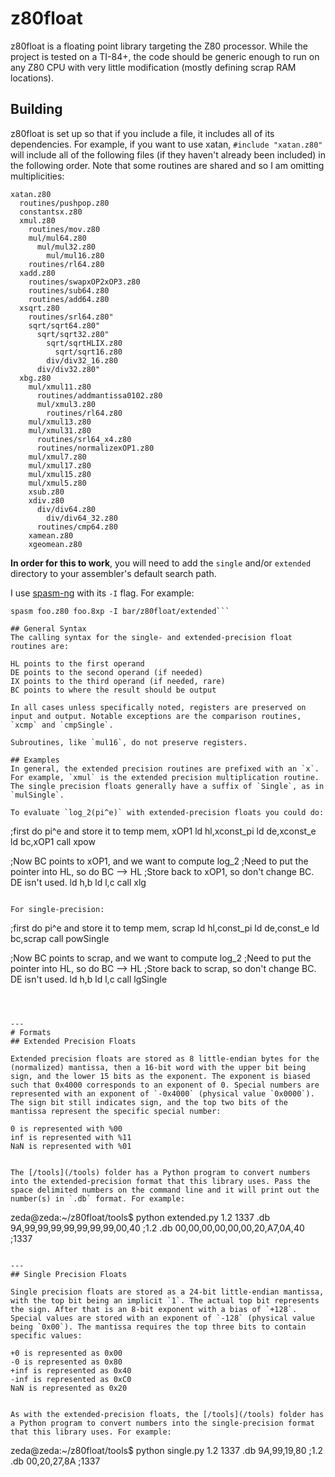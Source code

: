 # z80float
z80float is a floating point library targeting the Z80 processor. While the project is tested on a TI-84+, the code should be generic enough to run on any Z80 CPU with very little modification (mostly defining scrap RAM locations).

## Building
z80float is set up so that if you include a file, it includes all of its dependencies. For example, if you want to use xatan, `#include "xatan.z80"` will include all of the following files (if they haven't already been included) in the following order. Note that some routines are shared and so I am omitting multiplicities:
```
xatan.z80
  routines/pushpop.z80
  constantsx.z80
  xmul.z80
    routines/mov.z80
    mul/mul64.z80
      mul/mul32.z80
        mul/mul16.z80
    routines/rl64.z80
  xadd.z80
    routines/swapxOP2xOP3.z80
    routines/sub64.z80
    routines/add64.z80
  xsqrt.z80
    routines/srl64.z80"
    sqrt/sqrt64.z80"
      sqrt/sqrt32.z80"
        sqrt/sqrtHLIX.z80
          sqrt/sqrt16.z80
        div/div32_16.z80
      div/div32.z80"
  xbg.z80
    mul/xmul11.z80
      routines/addmantissa0102.z80
      mul/xmul3.z80
        routines/rl64.z80
    mul/xmul13.z80
    mul/xmul31.z80
      routines/srl64_x4.z80
      routines/normalizexOP1.z80
    mul/xmul7.z80
    mul/xmul17.z80
    mul/xmul15.z80
    mul/xmul5.z80
    xsub.z80
    xdiv.z80
      div/div64.z80
        div/div64_32.z80
      routines/cmp64.z80
    xamean.z80
    xgeomean.z80  
```
**In order for this to work**, you will need to add the `single` and/or `extended` directory to your assembler's default search path.

I use [spasm-ng](https://github.com/alberthdev/spasm-ng) with its `-I` flag. For example:

```
spasm foo.z80 foo.8xp -I bar/z80float/extended```

## General Syntax
The calling syntax for the single- and extended-precision float routines are:
```
    HL points to the first operand
    DE points to the second operand (if needed)
    IX points to the third operand (if needed, rare)
    BC points to where the result should be output
```
In all cases unless specifically noted, registers are preserved on input and output. Notable exceptions are the comparison routines, `xcmp` and `cmpSingle`.

Subroutines, like `mul16`, do not preserve registers.

## Examples
In general, the extended precision routines are prefixed with an `x`. For example, `xmul` is the extended precision multiplication routine. The single precision floats generally have a suffix of `Single`, as in `mulSingle`.

To evaluate `log_2(pi^e)` with extended-precision floats you could do:
```
  ;first do pi^e and store it to temp mem, xOP1
  ld hl,xconst_pi
  ld de,xconst_e
  ld bc,xOP1
  call xpow

  ;Now BC points to xOP1, and we want to compute log_2
  ;Need to put the pointer into HL, so do BC --> HL
  ;Store back to xOP1, so don't change BC. DE isn't used.
  ld h,b
  ld l,c
  call xlg
```

For single-precision:
```
  ;first do pi^e and store it to temp mem, scrap
  ld hl,const_pi
  ld de,const_e
  ld bc,scrap
  call powSingle

  ;Now BC points to scrap, and we want to compute log_2
  ;Need to put the pointer into HL, so do BC --> HL
  ;Store back to scrap, so don't change BC. DE isn't used.
  ld h,b
  ld l,c
  call lgSingle
```



---
# Formats
## Extended Precision Floats

Extended precision floats are stored as 8 little-endian bytes for the (normalized) mantissa, then a 16-bit word with the upper bit being sign, and the lower 15 bits as the exponent. The exponent is biased such that 0x4000 corresponds to an exponent of 0. Special numbers are represented with an exponent of `-0x4000` (physical value `0x0000`). The sign bit still indicates sign, and the top two bits of the mantissa represent the specific special number:
```
    0 is represented with %00
    inf is represented with %11
    NaN is represented with %01
```

The [/tools](/tools) folder has a Python program to convert numbers into the extended-precision format that this library uses. Pass the space delimited numbers on the command line and it will print out the number(s) in `.db` format. For example:
```
zeda@zeda:~/z80float/tools$ python extended.py 1.2 1337
.db $9A,$99,$99,$99,$99,$99,$99,$99,$00,$40    ;1.2
.db $00,$00,$00,$00,$00,$00,$20,$A7,$0A,$40    ;1337
```

---
## Single Precision Floats

Single precision floats are stored as a 24-bit little-endian mantissa, with the top bit being an implicit `1`. The actual top bit represents the sign. After that is an 8-bit exponent with a bias of `+128`. Special values are stored with an exponent of `-128` (physical value being `0x00`). The mantissa requires the top three bits to contain specific values:
```
    +0 is represented as 0x00
    -0 is represented as 0x80
    +inf is represented as 0x40
    -inf is represented as 0xC0
    NaN is represented as 0x20
```

As with the extended-precision floats, the [/tools](/tools) folder has a Python program to convert numbers into the single-precision format that this library uses. For example:
```
zeda@zeda:~/z80float/tools$ python single.py 1.2 1337
.db $9A,$99,$19,$80  ;1.2
.db $00,$20,$27,$8A  ;1337
```
